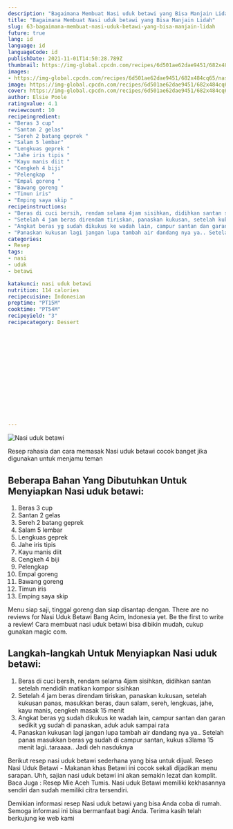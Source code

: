 ```yaml
---
description: "Bagaimana Membuat Nasi uduk betawi yang Bisa Manjain Lidah"
title: "Bagaimana Membuat Nasi uduk betawi yang Bisa Manjain Lidah"
slug: 63-bagaimana-membuat-nasi-uduk-betawi-yang-bisa-manjain-lidah
future: true
lang: id
language: id
languageCode: id
publishDate: 2021-11-01T14:50:28.789Z 
thumbnail: https://img-global.cpcdn.com/recipes/6d501ae62dae9451/682x484cq65/nasi-uduk-betawi-foto-resep-utama.webp
images:
- https://img-global.cpcdn.com/recipes/6d501ae62dae9451/682x484cq65/nasi-uduk-betawi-foto-resep-utama.webp
image: https://img-global.cpcdn.com/recipes/6d501ae62dae9451/682x484cq65/nasi-uduk-betawi-foto-resep-utama.webp
cover: https://img-global.cpcdn.com/recipes/6d501ae62dae9451/682x484cq65/nasi-uduk-betawi-foto-resep-utama.webp
author: Elsie Poole
ratingvalue: 4.1
reviewcount: 10
recipeingredient:
- "Beras 3 cup"
- "Santan 2 gelas"
- "Sereh 2 batang geprek "
- "Salam 5 lembar"
- "Lengkuas geprek "
- "Jahe iris tipis "
- "Kayu manis diit "
- "Cengkeh 4 biji"
- "Pelengkap  "
- "Empal goreng "
- "Bawang goreng "
- "Timun iris"
- "Emping saya skip "
recipeinstructions:
- "Beras di cuci bersih, rendam selama 4jam sisihkan, didihkan santan setelah mendidih matikan kompor sisihkan"
- "Setelah 4 jam beras direndam tiriskan, panaskan kukusan, setelah kukusan panas, masukkan beras, daun salam, sereh, lengkuas, jahe, kayu manis, cengkeh masak 15 menit"
- "Angkat beras yg sudah dikukus ke wadah lain, campur santan dan garan sedikit yg sudah di panaskan, aduk aduk sampai rata"
- "Panaskan kukusan lagi jangan lupa tambah air dandang nya ya.. Setelah panas masukkan beras yg sudah di campur santan, kukus s3lama 15 menit lagi..taraaaa.. Jadi deh nasduknya"
categories:
- Resep
tags:
- nasi
- uduk
- betawi

katakunci: nasi uduk betawi 
nutrition: 114 calories
recipecuisine: Indonesian
preptime: "PT15M"
cooktime: "PT54M"
recipeyield: "3"
recipecategory: Dessert


     
    
    
    
    
    
    
    
    
    
    
      
    
---
```



![Nasi uduk betawi](https://img-global.cpcdn.com/recipes/6d501ae62dae9451/682x484cq65/nasi-uduk-betawi-foto-resep-utama.webp)

Resep rahasia dan cara memasak  Nasi uduk betawi cocok banget jika digunakan untuk menjamu teman

<!--inarticleads1-->

## Beberapa Bahan Yang Dibutuhkan Untuk Menyiapkan Nasi uduk betawi:

1. Beras 3 cup
1. Santan 2 gelas
1. Sereh 2 batang geprek 
1. Salam 5 lembar
1. Lengkuas geprek 
1. Jahe iris tipis 
1. Kayu manis diit 
1. Cengkeh 4 biji
1. Pelengkap  
1. Empal goreng 
1. Bawang goreng 
1. Timun iris
1. Emping saya skip 

Menu siap saji, tinggal goreng dan siap disantap dengan. There are no reviews for Nasi Uduk Betawi Bang Acim, Indonesia yet. Be the first to write a review! Cara membuat nasi uduk betawi bisa dibikin mudah, cukup gunakan magic com. 

<!--inarticleads2-->

## Langkah-langkah Untuk Menyiapkan Nasi uduk betawi:

1. Beras di cuci bersih, rendam selama 4jam sisihkan, didihkan santan setelah mendidih matikan kompor sisihkan
1. Setelah 4 jam beras direndam tiriskan, panaskan kukusan, setelah kukusan panas, masukkan beras, daun salam, sereh, lengkuas, jahe, kayu manis, cengkeh masak 15 menit
1. Angkat beras yg sudah dikukus ke wadah lain, campur santan dan garan sedikit yg sudah di panaskan, aduk aduk sampai rata
1. Panaskan kukusan lagi jangan lupa tambah air dandang nya ya.. Setelah panas masukkan beras yg sudah di campur santan, kukus s3lama 15 menit lagi..taraaaa.. Jadi deh nasduknya


Berikut resep nasi uduk betawi sederhana yang bisa untuk dijual. Resep Nasi Uduk Betawi - Makanan khas Betawi ini cocok sekali dijadikan menu sarapan. Uhh, sajian nasi uduk betawi ini akan semakin lezat dan komplit. Baca Juga : Resep Mie Aceh Tumis. Nasi uduk Betawi memiliki kekhasannya sendiri dan sudah memiliki citra tersendiri. 

Demikian informasi  resep Nasi uduk betawi   yang bisa Anda coba di rumah. Semoga informasi ini bisa bermanfaat bagi Anda. Terima kasih telah berkujung ke web kami
